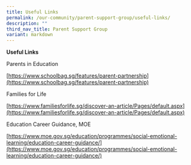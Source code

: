 ```yaml
---
title: Useful Links
permalink: /our-community/parent-support-group/useful-links/
description: ""
third_nav_title: Parent Support Group
variant: markdown
---
```

**Useful Links**

Parents in Education

[https://www.schoolbag.sg/features/parent-partnership](https://www.schoolbag.sg/features/parent-partnership)

[](https://www.schoolbag.sg/features/parent-partnership)

[](https://www.schoolbag.sg/features/parent-partnership)

Families for Life

[https://www.familiesforlife.sg/discover-an-article/Pages/default.aspx](https://www.familiesforlife.sg/discover-an-article/Pages/default.aspx)

[](https://www.familiesforlife.sg/discover-an-article/Pages/default.aspx)

[](https://www.familiesforlife.sg/discover-an-article/Pages/default.aspx)

Education Career Guidance, MOE

[https://www.moe.gov.sg/education/programmes/social-emotional-learning/education-career-guidance/](https://www.moe.gov.sg/education/programmes/social-emotional-learning/education-career-guidance/)